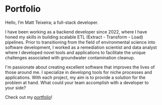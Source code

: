 # Portfolio
Hello, I’m Matt Teixeira; a full-stack developer. 

I have been working as a backend developer since 2022, where I have honed my skills in building scalable ETL (Extract - Transform - Load) pipelines. Prior to transitioning from the field of environmental science into software development, I worked as a remediation scientist and data analyst where I developed novel tools and applications to facilitate the unique challenges associated with groundwater contamination cleanup. 

I'm passionate about creating excellent software that improves
the lives of those around me. I specialize in developng tools for
niche processes and applications. With each project, my aim is to provide a
solution for the problem at hand. What could your team accomplish
with a developer to your side?

Check out my [portfolio](https://matt-teixeira-portfolio.netlify.app/)!